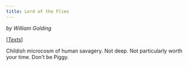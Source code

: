```yaml
---
title: Lord of the Flies
---
```

*by William Golding*

[*[Texts](/texts)*]

Childish microcosm of human savagery. Not deep. Not particularly worth your time. Don't be Piggy.
